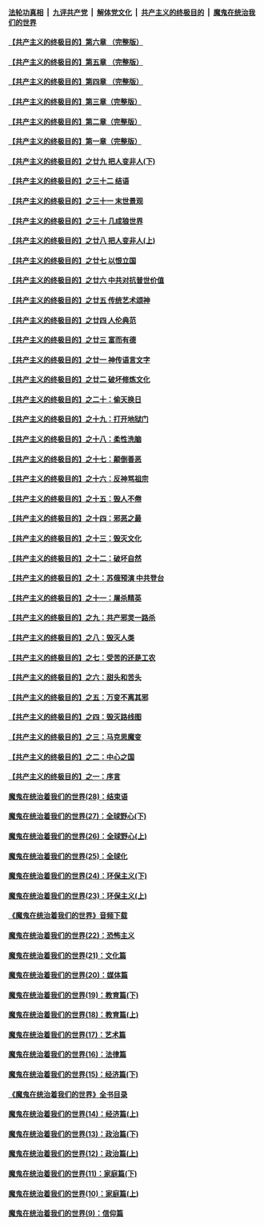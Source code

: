 ####  [法轮功真相](../../../../basic/blob/master/README.md?t=12260526) &nbsp;|&nbsp; [九评共产党](../../../../9ping.md/blob/master/README.md?t=12260526) &nbsp;|&nbsp; [解体党文化](../../../../jtdwh.md/blob/master/README.md?t=12260526)  &nbsp;|&nbsp; [共产主义的终极目的](../../../../gczydzjmd.md/blob/master/README.md?t=12260526) &nbsp;|&nbsp; [魔鬼在统治我们的世界](../../../../mgztzwmdsj.md/blob/master/README.md?t=12260526) 

#### [【共产主义的终极目的】第六章 （完整版）](../pages/nsc422/n11428913.md?t=12260526) 

#### [【共产主义的终极目的】第五章 （完整版）](../pages/nsc422/n11428912.md?t=12260526) 

#### [【共产主义的终极目的】第四章 （完整版）](../pages/nsc422/n11428907.md?t=12260526) 

#### [【共产主义的终极目的】第三章（完整版）](../pages/nsc422/n11428848.md?t=12260526) 

#### [【共产主义的终极目的】第二章（完整版）](../pages/nsc422/n11428831.md?t=12260526) 

#### [【共产主义的终极目的】第一章（完整版）](../pages/nsc422/n11417651.md?t=12260526) 

#### [【共产主义的终极目的】之廿九 把人变非人(下)](../pages/nsc422/n11344140.md?t=12260526) 

#### [【共产主义的终极目的】之三十二 结语](../pages/nsc422/n11360535.md?t=12260526) 

#### [【共产主义的终极目的】之三十一 末世景观](../pages/nsc422/n11351129.md?t=12260526) 

#### [【共产主义的终极目的】之三十 几成狼世界](../pages/nsc422/n11348280.md?t=12260526) 

#### [【共产主义的终极目的】之廿八 把人变非人(上)](../pages/nsc422/n11340492.md?t=12260526) 

#### [【共产主义的终极目的】之廿七 以恨立国](../pages/nsc422/n11336944.md?t=12260526) 

#### [【共产主义的终极目的】之廿六 中共对抗普世价值](../pages/nsc422/n11324785.md?t=12260526) 

#### [【共产主义的终极目的】之廿五 传统艺术颂神](../pages/nsc422/n11296396.md?t=12260526) 

#### [【共产主义的终极目的】之廿四 人伦典范](../pages/nsc422/n11296397.md?t=12260526) 

#### [【共产主义的终极目的】之廿三 富而有德](../pages/nsc422/n11283598.md?t=12260526) 

#### [【共产主义的终极目的】之廿一 神传语言文字](../pages/nsc422/n11263265.md?t=12260526) 

#### [【共产主义的终极目的】之廿二 破坏修炼文化](../pages/nsc422/n11245728.md?t=12260526) 

#### [【共产主义的终极目的】之二十：偷天换日](../pages/nsc422/n11238846.md?t=12260526) 

#### [【共产主义的终极目的】之十九：打开地狱门](../pages/nsc422/n11206376.md?t=12260526) 

#### [【共产主义的终极目的】之十八：柔性洗脑](../pages/nsc422/n11199994.md?t=12260526) 

#### [【共产主义的终极目的】之十七：颠倒善恶](../pages/nsc422/n11179782.md?t=12260526) 

#### [【共产主义的终极目的】之十六：反神骂祖宗](../pages/nsc422/n11166798.md?t=12260526) 

#### [【共产主义的终极目的】之十五：毁人不倦](../pages/nsc422/n11166792.md?t=12260526) 

#### [【共产主义的终极目的】之十四：邪恶之最](../pages/nsc422/n11150249.md?t=12260526) 

#### [【共产主义的终极目的】之十三：毁灭文化](../pages/nsc422/n11135227.md?t=12260526) 

#### [【共产主义的终极目的】之十二：破坏自然](../pages/nsc422/n11135214.md?t=12260526) 

#### [【共产主义的终极目的】之十：苏俄预演 中共登台](../pages/nsc422/n11118424.md?t=12260526) 

#### [【共产主义的终极目的】之十一：屠杀精英](../pages/nsc422/n11118442.md?t=12260526) 

#### [【共产主义的终极目的】之九：共产邪灵一路杀](../pages/nsc422/n11114139.md?t=12260526) 

#### [【共产主义的终极目的】之八：毁灭人类](../pages/nsc422/n11108503.md?t=12260526) 

#### [【共产主义的终极目的】之七：受苦的还是工农](../pages/nsc422/n11101809.md?t=12260526) 

#### [【共产主义的终极目的】之六：甜头和苦头](../pages/nsc422/n11096971.md?t=12260526) 

#### [【共产主义的终极目的】之五：万变不离其邪](../pages/nsc422/n11091285.md?t=12260526) 

#### [【共产主义的终极目的】之四：毁灭路线图](../pages/nsc422/n11086284.md?t=12260526) 

#### [【共产主义的终极目的】之三：马克思魔变](../pages/nsc422/n11061941.md?t=12260526) 

#### [【共产主义的终极目的】之二：中心之国](../pages/nsc422/n11047728.md?t=12260526) 

#### [【共产主义的终极目的】之一：序言](../pages/nsc422/n11086077.md?t=12260526) 

#### [魔鬼在统治着我们的世界(28)：结束语](../pages/nsc422/n10936246.md?t=12260526) 

#### [魔鬼在统治着我们的世界(27)：全球野心(下)](../pages/nsc422/n10928319.md?t=12260526) 

#### [魔鬼在统治着我们的世界(26)：全球野心(上)](../pages/nsc422/n10900318.md?t=12260526) 

#### [魔鬼在统治着我们的世界(25)：全球化](../pages/nsc422/n10788205.md?t=12260526) 

#### [魔鬼在统治着我们的世界(24)：环保主义(下)](../pages/nsc422/n10695307.md?t=12260526) 

#### [魔鬼在统治着我们的世界(23)：环保主义(上)](../pages/nsc422/n10688613.md?t=12260526) 

#### [《魔鬼在统治着我们的世界》音频下载](../pages/nsc422/n10635553.md?t=12260526) 

#### [魔鬼在统治着我们的世界(22)：恐怖主义](../pages/nsc422/n10614727.md?t=12260526) 

#### [魔鬼在统治着我们的世界(21)：文化篇](../pages/nsc422/n10597706.md?t=12260526) 

#### [魔鬼在统治着我们的世界(20)：媒体篇](../pages/nsc422/n10586579.md?t=12260526) 

#### [魔鬼在统治着我们的世界(19)：教育篇(下)](../pages/nsc422/n10564808.md?t=12260526) 

#### [魔鬼在统治着我们的世界(18)：教育篇(上)](../pages/nsc422/n10526970.md?t=12260526) 

#### [魔鬼在统治着我们的世界(17)：艺术篇](../pages/nsc422/n10499093.md?t=12260526) 

#### [魔鬼在统治着我们的世界(16)：法律篇](../pages/nsc422/n10485969.md?t=12260526) 

#### [魔鬼在统治着我们的世界(15)：经济篇(下)](../pages/nsc422/n10469975.md?t=12260526) 

#### [《魔鬼在统治着我们的世界》全书目录](../pages/nsc422/n10464261.md?t=12260526) 

#### [魔鬼在统治着我们的世界(14)：经济篇(上)](../pages/nsc422/n10457370.md?t=12260526) 

#### [魔鬼在统治着我们的世界(13)：政治篇(下)](../pages/nsc422/n10448270.md?t=12260526) 

#### [魔鬼在统治着我们的世界(12)：政治篇(上)](../pages/nsc422/n10444576.md?t=12260526) 

#### [魔鬼在统治着我们的世界(11)：家庭篇(下)](../pages/nsc422/n10440961.md?t=12260526) 

#### [魔鬼在统治着我们的世界(10)：家庭篇(上)](../pages/nsc422/n10435448.md?t=12260526) 

#### [魔鬼在统治着我们的世界(9)：信仰篇](../pages/nsc422/n10432159.md?t=12260526) 

